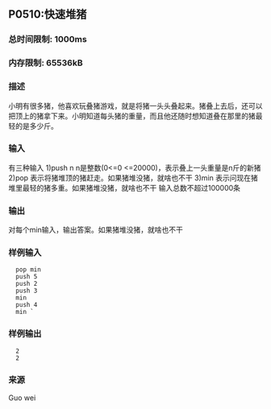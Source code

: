 ## P0510:快速堆猪
### 总时间限制: 1000ms
### 内存限制: 65536kB

### 描述
  小明有很多猪，他喜欢玩叠猪游戏，就是将猪一头头叠起来。猪叠上去后，还可以把顶上的猪拿下来。小明知道每头猪的重量，而且他还随时想知道叠在那里的猪最轻的是多少斤。

### 输入
  有三种输入 1)push n n是整数(0<=0 <=20000)，表示叠上一头重量是n斤的新猪 2)pop 表示将猪堆顶的猪赶走。如果猪堆没猪，就啥也不干 3)min 表示问现在猪堆里最轻的猪多重。如果猪堆没猪，就啥也不干  输入总数不超过100000条

### 输出
  对每个min输入，输出答案。如果猪堆没猪，就啥也不干

### 样例输入
~~~
  pop min 
  push 5 
  push 2 
  push 3 
  min
  push 4 
  min `
~~~
### 样例输出
~~~
  2 
  2
~~~
### 来源
  Guo wei
